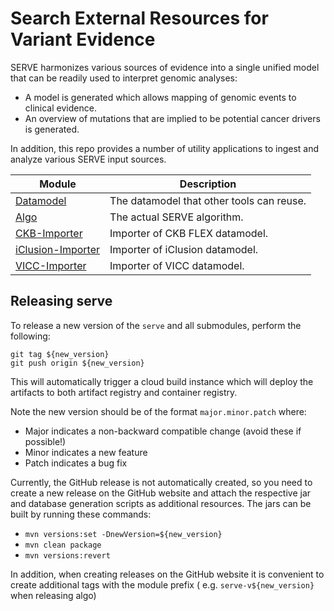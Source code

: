 # Search External Resources for Variant Evidence

SERVE harmonizes various sources of evidence into a single unified model that can be readily used to interpret genomic analyses:

- A model is generated which allows mapping of genomic events to clinical evidence.
- An overview of mutations that are implied to be potential cancer drivers is generated.

In addition, this repo provides a number of utility applications to ingest and analyze various SERVE input sources.

| Module                                 | Description                               |
|----------------------------------------|-------------------------------------------|
| [Datamodel](datamodel)                 | The datamodel that other tools can reuse. |
| [Algo](algo)                           | The actual SERVE algorithm.               |
| [CKB-Importer](ckb-importer)           | Importer of CKB FLEX datamodel.           |
| [iClusion-Importer](iclusion-importer) | Importer of iClusion datamodel.           |
| [VICC-Importer](vicc-importer)         | Importer of VICC datamodel.               |

## Releasing serve

To release a new version of the `serve` and all submodules, perform the following:

```shell
git tag ${new_version}
git push origin ${new_version}
```

This will automatically trigger a cloud build instance which will deploy the artifacts to both artifact registry and container registry.

Note the new version should be of the format `major.minor.patch` where:

- Major indicates a non-backward compatible change (avoid these if possible!)
- Minor indicates a new feature
- Patch indicates a bug fix

Currently, the GitHub release is not automatically created, so you need to create a new release on the GitHub website and attach the
respective jar and database generation scripts as additional resources. The jars can be built by running these commands:

- `mvn versions:set -DnewVersion=${new_version}`
- `mvn clean package`
- `mvn versions:revert`

In addition, when creating releases on the GitHub website it is convenient to create additional tags with the module prefix (
e.g. `serve-v${new_version}` when releasing algo)
